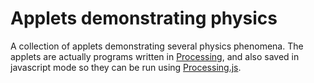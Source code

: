 Applets demonstrating physics
=============================

A collection of applets demonstrating several physics phenomena.  The
applets are actually programs written in
[Processing](http://processing.org), and also saved in javascript mode so
they can be run using [Processing.js](http://processingjs.org).
